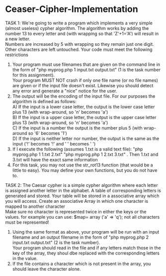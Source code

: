 # Ceaser-Cipher-Implementation
TASK 1: We're going to write a program which implements a very simple (almost useless) cypher algorithm. 
The algorithm works by adding the number 13 to every letter and (with wrapping so that 'Z'+1='A') will result in a new letter.  
Numbers are increased by 5 with wrapping so they remain just one digit.
Other characters are left untouched.  Your code must meet the following restrictions 
1) Your program must use filenames that are given on the command line in the form of "php myprog.php 1 input.txt output.txt"
(1 is the task number for this assignment).  
Your program MUST NOT crash if only one file name (or no file names) are given or if the input file doesn't exist. 
Likewise you should detect any error and generate a "nice" notice for the user.  
2) The output will be the encoding of the input file.
For our purposes the algorithm is defined as follows:  
A) If the input is a lower case letter, the output is the lower case letter plus 13 (with wrap-around, so 'n' becomes 'a')    
B) If the input is a upper case letter, the output is the upper case letter plus 13 (with wrap-around, so 'n' becomes 'a')   
C) If the input is a number the output is the number plus 5 (with wrap-around so '6' becomes '1')  
D) If the input is neither letter nor number, the output is the same as the input ('!' becomes '!' and ' ' becomes ' ') 
3) If I execute the following (assumes 1.txt is a valid text file): "php myprog.php 1 1.txt 2.txt" "php myprog.php 1 2.txt 3.txt" .
Then 1.txt and 3.txt will have the exact same information 
4) For this task, you may not use the str_rot13 function (that would be a little to easy). 
You may define your own functions, but you do not have to.  

TASK 2:
The Caesar cypher is a simple cypher algorithm where each letter is assigned another letter in the alphabet. 
A table of corresponding letters is generated and stored. 
Your table will be stored in a associative array which you will access. 
Create an associative Array in which one character is mapped to another character  
Make sure no character is represented twice in either the keys or the values. 
for example you can use: $map= array ('a' => 'q');  not all characters must be represented! 
1) Using the same format as above, your program will be run with an input filename and an output filename in the form
of "php myprog.php 2 input.txt output.txt" (2 is the task number).  
Your program should read in the file and if any letters match those in the key of the array, 
they shoul dbe replaced with the corresponding letters in the value.
2) If the file contains a character which is not present in the array, you should leave the character alone.
